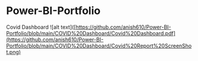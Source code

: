 # Power-BI-Portfolio

Covid Dashboard
![alt text]([https://github.com/anish610/Power-BI-Portfolio/blob/main/COVID%20Dashboard/Covid%20Dashboard.pdf](https://github.com/anish610/Power-BI-Portfolio/blob/main/COVID%20Dashboard/Covid%20Report%20ScreenShot.png)
